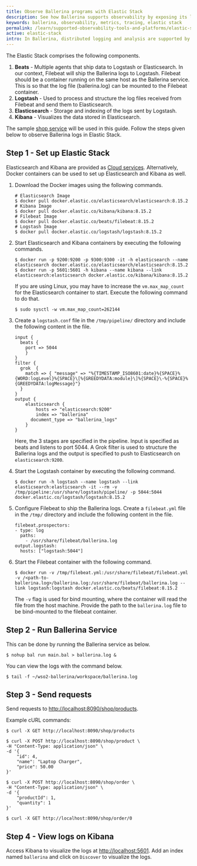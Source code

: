 ```yaml
---
title: Observe Ballerina programs with Elastic Stack
description: See how Ballerina supports observability by exposing its logs to Elastic Stack.
keywords: ballerina, observability, metrics, tracing, elastic stack
permalink: /learn/supported-observability-tools-and-platforms/elastic-stack/
active: elastic-stack
intro: In Ballerina, distributed logging and analysis are supported by the <a href="https://www.elastic.co/elastic-stack">Elastic Stack</a>. Ballerina has a log module for logging into the console. To monitor the logs, the Ballerina standard output needs to be redirected to a file.
---
```


The Elastic Stack comprises the following components.

1. **Beats** - Multiple agents that ship data to Logstash or Elasticsearch. In our context, Filebeat will ship the Ballerina logs to Logstash. Filebeat should be a container running on the same host as the Ballerina service. This is so that the log file (ballerina.log) can be mounted to the Filebeat container.
2. **Logstash** - Used to process and structure the log files received from Filebeat and send them to Elasticsearch.
3. **Elasticsearch** - Storage and indexing of the logs sent by Logstash.
4. **Kibana** - Visualizes the data stored in Elasticsearch.

The sample [shop service](/learn/overview-of-ballerina-observability/#example-observe-a-ballerina-service) will be used in this guide. Follow the steps given below to observe Ballerina logs in Elastic Stack.

## Step 1 - Set up Elastic Stack

Elasticsearch and Kibana are provided as <a href="https://www.elastic.co/cloud" target="_blank">Cloud services</a>. Alternatively, Docker containers can be used to set up Elasticsearch and Kibana as well.

1. Download the Docker images using the following commands.

    ```
    # Elasticsearch Image
    $ docker pull docker.elastic.co/elasticsearch/elasticsearch:8.15.2
    # Kibana Image
    $ docker pull docker.elastic.co/kibana/kibana:8.15.2
    # Filebeat Image
    $ docker pull docker.elastic.co/beats/filebeat:8.15.2
    # Logstash Image
    $ docker pull docker.elastic.co/logstash/logstash:8.15.2
    ```

2. Start Elasticsearch and Kibana containers by executing the following commands.

    ```
    $ docker run -p 9200:9200 -p 9300:9300 -it -h elasticsearch --name elasticsearch docker.elastic.co/elasticsearch/elasticsearch:8.15.2
    $ docker run -p 5601:5601 -h kibana --name kibana --link elasticsearch:elasticsearch docker.elastic.co/kibana/kibana:8.15.2
    ```
    
    If you are using Linux, you may have to increase the `vm.max_map_count` for the Elasticsearch container to start. 
    Execute the following command to do that.
    
    ```
    $ sudo sysctl -w vm.max_map_count=262144
    ```

3. Create a `logstash.conf` file in the `/tmp/pipeline/` directory and include the following content in the file.

    ```
    input {
      beats {
        port => 5044
        }
    }
    filter {
      grok  {
        match => { "message" => "%{TIMESTAMP_ISO8601:date}%{SPACE}%{WORD:logLevel}%{SPACE}\[%{GREEDYDATA:module}\]%{SPACE}\-%{SPACE}%{GREEDYDATA:logMessage}"}
      }
    }
    output {
        elasticsearch {
            hosts => "elasticsearch:9200"
            index => "ballerina"
          document_type => "ballerina_logs"
        }
    }
    ```
    
    Here, the 3 stages are specified in the pipeline. Input is specified as beats and listens to port 5044. 
    A Grok filter is used to structure the Ballerina logs and the output is specified to push to Elasticsearch on
    `elasticsearch:9200`.

4. Start the Logstash container by executing the following command.

    ```
    $ docker run -h logstash --name logstash --link elasticsearch:elasticsearch -it --rm -v /tmp/pipeline:/usr/share/logstash/pipeline/ -p 5044:5044 docker.elastic.co/logstash/logstash:8.15.2
    ```

5. Configure Filebeat to ship the Ballerina logs. Create a `filebeat.yml` file in the `/tmp/` directory and include the following content in the file.

    ```
    filebeat.prospectors:
    - type: log
      paths:
        - /usr/share/filebeat/ballerina.log
    output.logstash:
      hosts: ["logstash:5044"]
    ```
    
6. Start the Filebeat container with the following command.

    ```
    $ docker run -v /tmp/filebeat.yml:/usr/share/filebeat/filebeat.yml -v /<path-to-ballerina.log>/ballerina.log:/usr/share/filebeat/ballerina.log --link logstash:logstash docker.elastic.co/beats/filebeat:8.15.2
    ```
    
    The `-v` flag is used for bind mounting, where the container will read the file from the host machine. Provide the path to the `ballerina.log` file to be bind-mounted to the filebeat container.

## Step 2 - Run Ballerina Service

This can be done by running the Ballerina service as below.

```
$ nohup bal run main.bal > ballerina.log &
```

You can view the logs with the command below.

```
$ tail -f ~/wso2-ballerina/workspace/ballerina.log
```

## Step 3 - Send requests

Send requests to <http://localhost:8090/shop/products>.

Example cURL commands:

```
$ curl -X GET http://localhost:8090/shop/products
```
```
$ curl -X POST http://localhost:8090/shop/product \
-H "Content-Type: application/json" \
-d '{
    "id": 4, 
    "name": "Laptop Charger", 
    "price": 50.00
}'
```
```
$ curl -X POST http://localhost:8090/shop/order \
-H "Content-Type: application/json" \
-d '{
    "productId": 1, 
    "quantity": 1
}'
```
```
$ curl -X GET http://localhost:8090/shop/order/0
```

## Step 4 - View logs on Kibana

Access Kibana to visualize the logs at <http://localhost:5601>. Add an index named `ballerina` and click on `Discover` to visualize the logs.
